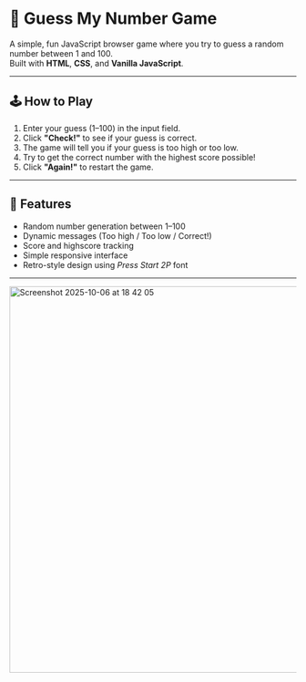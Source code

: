 # 🎯 Guess My Number Game

A simple, fun JavaScript browser game where you try to guess a random number between 1 and 100.  
Built with **HTML**, **CSS**, and **Vanilla JavaScript**.

---

## 🕹️ How to Play
1. Enter your guess (1–100) in the input field.  
2. Click **"Check!"** to see if your guess is correct.  
3. The game will tell you if your guess is too high or too low.  
4. Try to get the correct number with the highest score possible!  
5. Click **"Again!"** to restart the game.

---

## 🧠 Features
- Random number generation between 1–100  
- Dynamic messages (Too high / Too low / Correct!)  
- Score and highscore tracking  
- Simple responsive interface  
- Retro-style design using *Press Start 2P* font  

---
<img width="1435" height="678" alt="Screenshot 2025-10-06 at 18 42 05" src="https://github.com/user-attachments/assets/3514847b-b18e-4fdf-ba96-b2fedc735914" />
